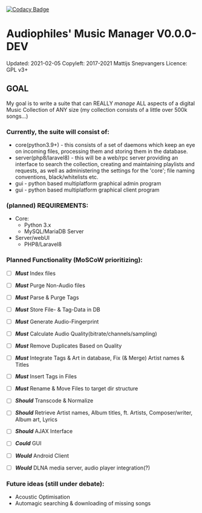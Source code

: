 [![Codacy Badge](https://api.codacy.com/project/badge/Grade/d0d4ba2150274a66b9871a7f071fae39)](https://www.codacy.com/app/pegasus.ict/AMM?utm_source=github.com&utm_medium=referral&utm_content=pegasusict/AMM&utm_campaign=badger)

# Audiophiles' Music Manager V0.0.0-DEV
Updated: 2021-02-05
Copyleft: 2017-2021 Mattijs Snepvangers
Licence: GPL v3+

## GOAL

My goal is to write a suite that can REALLY _manage_ ALL aspects of a digital Music Collection of ANY size (my
collection consists of a little over 500k songs...)

### Currently, the suite will consist of:
 * core(python3.9+) - this consists of a set of daemons which keep an eye on incoming files, processing them and storing them in the database.
 * server(php8/laravel8) - this will be a web/rpc server providing an interface to search the collection, creating and maintaining playlists and requests, as well as administering the settings for the 'core'; file naming conventions, black/whitelists etc.
 * gui - python based multiplatform graphical admin program
 * gui - python based multiplatform graphical client program


### (planned) REQUIREMENTS:
* Core:
    * Python 3.x
    * MySQL/MariaDB Server
* Server/webUI
    * PHP8/Laravel8

### Planned Functionality (MoSCoW prioritizing):

 -[ ] **_Must_** Index files
 -[ ] **_Must_** Purge Non-Audio files 
 -[ ] **_Must_** Parse & Purge Tags
 -[ ] **_Must_** Store File- & Tag-Data in DB
 -[ ] **_Must_** Generate Audio-Fingerprint
 -[ ] **_Must_** Calculate Audio Quality(bitrate/channels/sampling)
 -[ ] **_Must_** Remove Duplicates Based on Quality
 -[ ] **_Must_** Integrate Tags & Art in database, Fix (& Merge) Artist names & Titles
 -[ ] **_Must_** Insert Tags in Files
 -[ ] **_Must_** Rename & Move Files to target dir structure

 -[ ] **_Should_** Transcode & Normalize
 -[ ] **_Should_** Retrieve Artist names, Album titles, ft. Artists, Composer/writer, Album art, Lyrics
 -[ ] **_Should_** AJAX Interface
  
 -[ ] **_Could_** GUI 

 -[ ] **_Would_** Android Client
 -[ ] **_Would_** DLNA media server, audio player integration(?)

### Future ideas (still under debate):

* Acoustic Optimisation
* Automagic searching & downloading of missing songs
